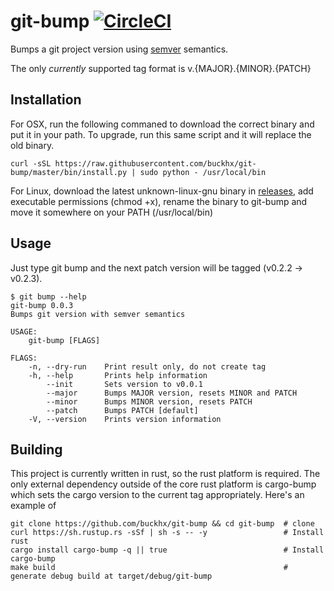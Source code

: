 # git-bump [![CircleCI](https://circleci.com/gh/buckhx/git-bump.svg?style=svg)](https://circleci.com/gh/buckhx/git-bump)

Bumps a git project version using [semver](http://semver.org/) semantics.

The only _currently_ supported tag format is v.{MAJOR}.{MINOR}.{PATCH}

## Installation

For OSX, run the following commaned to download the correct binary and put it in your path. To upgrade, run this same script and it will replace the old binary.

    curl -sSL https://raw.githubusercontent.com/buckhx/git-bump/master/bin/install.py | sudo python - /usr/local/bin

For Linux, download the latest unknown-linux-gnu binary in [releases](https://github.com/buckhx/git-bump/releases), add executable permissions (chmod +x), rename the binary to git-bump and move it somewhere on your PATH (/usr/local/bin)
    
## Usage

Just type git bump and the next patch version will be tagged (v0.2.2 -> v0.2.3).

```
$ git bump --help
git-bump 0.0.3
Bumps git version with semver semantics

USAGE:
    git-bump [FLAGS]

FLAGS:
    -n, --dry-run    Print result only, do not create tag
    -h, --help       Prints help information
        --init       Sets version to v0.0.1
        --major      Bumps MAJOR version, resets MINOR and PATCH
        --minor      Bumps MINOR version, resets PATCH
        --patch      Bumps PATCH [default]
    -V, --version    Prints version information
```

## Building

This project is currently written in rust, so the rust platform is required. The only external dependency outside of the core rust platform is cargo-bump which sets the cargo version to the current tag appropriately. Here's an example of  

```
git clone https://github.com/buckhx/git-bump && cd git-bump  # clone
curl https://sh.rustup.rs -sSf | sh -s -- -y                 # Install rust
cargo install cargo-bump -q || true                          # Install cargo-bump
make build                                                   # generate debug build at target/debug/git-bump
```
